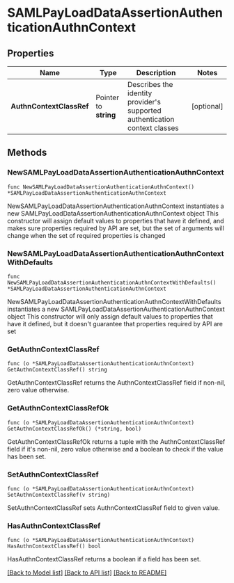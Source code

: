 # SAMLPayLoadDataAssertionAuthenticationAuthnContext

## Properties

Name | Type | Description | Notes
------------ | ------------- | ------------- | -------------
**AuthnContextClassRef** | Pointer to **string** | Describes the identity provider&#39;s supported authentication context classes | [optional] 

## Methods

### NewSAMLPayLoadDataAssertionAuthenticationAuthnContext

`func NewSAMLPayLoadDataAssertionAuthenticationAuthnContext() *SAMLPayLoadDataAssertionAuthenticationAuthnContext`

NewSAMLPayLoadDataAssertionAuthenticationAuthnContext instantiates a new SAMLPayLoadDataAssertionAuthenticationAuthnContext object
This constructor will assign default values to properties that have it defined,
and makes sure properties required by API are set, but the set of arguments
will change when the set of required properties is changed

### NewSAMLPayLoadDataAssertionAuthenticationAuthnContextWithDefaults

`func NewSAMLPayLoadDataAssertionAuthenticationAuthnContextWithDefaults() *SAMLPayLoadDataAssertionAuthenticationAuthnContext`

NewSAMLPayLoadDataAssertionAuthenticationAuthnContextWithDefaults instantiates a new SAMLPayLoadDataAssertionAuthenticationAuthnContext object
This constructor will only assign default values to properties that have it defined,
but it doesn't guarantee that properties required by API are set

### GetAuthnContextClassRef

`func (o *SAMLPayLoadDataAssertionAuthenticationAuthnContext) GetAuthnContextClassRef() string`

GetAuthnContextClassRef returns the AuthnContextClassRef field if non-nil, zero value otherwise.

### GetAuthnContextClassRefOk

`func (o *SAMLPayLoadDataAssertionAuthenticationAuthnContext) GetAuthnContextClassRefOk() (*string, bool)`

GetAuthnContextClassRefOk returns a tuple with the AuthnContextClassRef field if it's non-nil, zero value otherwise
and a boolean to check if the value has been set.

### SetAuthnContextClassRef

`func (o *SAMLPayLoadDataAssertionAuthenticationAuthnContext) SetAuthnContextClassRef(v string)`

SetAuthnContextClassRef sets AuthnContextClassRef field to given value.

### HasAuthnContextClassRef

`func (o *SAMLPayLoadDataAssertionAuthenticationAuthnContext) HasAuthnContextClassRef() bool`

HasAuthnContextClassRef returns a boolean if a field has been set.


[[Back to Model list]](../README.md#documentation-for-models) [[Back to API list]](../README.md#documentation-for-api-endpoints) [[Back to README]](../README.md)


